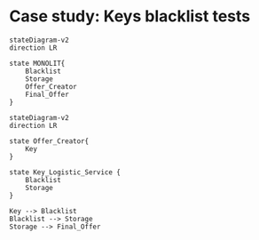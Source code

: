 # Case study: Keys blacklist tests

```mermaid
stateDiagram-v2
direction LR

state MONOLIT{
    Blacklist
    Storage
    Offer_Creator
    Final_Offer
}

```

```mermaid
stateDiagram-v2
direction LR

state Offer_Creator{
    Key
}

state Key_Logistic_Service {
    Blacklist
    Storage
}

Key --> Blacklist
Blacklist --> Storage
Storage --> Final_Offer
```